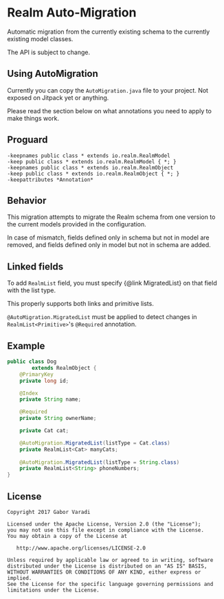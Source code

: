 # Realm Auto-Migration

Automatic migration from the currently existing schema to the currently existing model classes.

The API is subject to change.

## Using AutoMigration

Currently you can copy the `AutoMigration.java` file to your project. Not exposed on Jitpack yet or anything.

Please read the section below on what annotations you need to apply to make things work.

## Proguard

```
-keepnames public class * extends io.realm.RealmModel
-keep public class * extends io.realm.RealmModel { *; }
-keepnames public class * extends io.realm.RealmObject
-keep public class * extends io.realm.RealmObject { *; }
-keepattributes *Annotation*
```

## Behavior

This migration attempts to migrate the Realm schema from one version to the current models provided in the configuration.

In case of mismatch, fields defined only in schema but not in model are removed, and fields defined only in model but not in schema are added.

## Linked fields

To add `RealmList` field, you must specify {@link MigratedList} on that field with the list type.

This properly supports both links and primitive lists. 

`@AutoMigration.MigratedList` must be applied to detect changes in `RealmList<Primitive>`'s `@Required` annotation.

## Example

``` java
public class Dog
        extends RealmObject {
    @PrimaryKey
    private long id;

    @Index
    private String name;

    @Required
    private String ownerName;

    private Cat cat;

    @AutoMigration.MigratedList(listType = Cat.class)
    private RealmList<Cat> manyCats;
    
    @AutoMigration.MigratedList(listType = String.class)
    private RealmList<String> phoneNumbers;
}
```

## License

    Copyright 2017 Gabor Varadi

    Licensed under the Apache License, Version 2.0 (the "License");
    you may not use this file except in compliance with the License.
    You may obtain a copy of the License at

       http://www.apache.org/licenses/LICENSE-2.0

    Unless required by applicable law or agreed to in writing, software
    distributed under the License is distributed on an "AS IS" BASIS,
    WITHOUT WARRANTIES OR CONDITIONS OF ANY KIND, either express or implied.
    See the License for the specific language governing permissions and
    limitations under the License.

